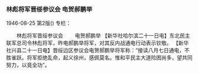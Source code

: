 ### 林彪将军晋绥参议会  电贺郝鹏举

1946-08-25
第2版()
专栏：

　　林彪将军晋绥参议会
　　电贺郝鹏举
    【新华社哈尔滨二十一日电】东北民主联军总司令林彪将军，昨电郝鹏举将军，对其反内战通电行动表示钦敬。
    【新华社兴县二十一日电】晋绥边区参议会电贺郝鹏举将军称：“接读八月七日通电，不胜雀跃。将军拒绝乱命，起义徐州，感佩莫名。惟和平民主大道险困尚多，望共同努力，以竟全功”。
